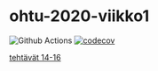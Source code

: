 # ohtu-2020-viikko1

![Github Actions](https://github.com/LindaJT/ohtu-2020-viikko1/workflows/Java%20CI%20with%20Gradle/badge.svg)
[![codecov](https://codecov.io/gh/LindaJT/ohtu-2020-viikko1/branch/main/graph/badge.svg?token=GYC5LP7SSN)](undefined)

[tehtävät 14-16](https://github.com/LindaJT/ohtu-2020)
